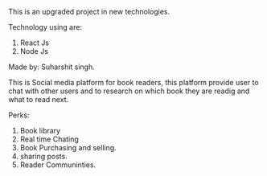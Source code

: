 This is an upgraded project in new technologies.

Technology using are: 
1. React Js
2. Node Js 

Made by: Suharshit singh.

This is Social media platform for book readers, this platform provide user to chat with other users and to research on which book they are readig and what to read next. 

Perks: 
1. Book library
2. Real time Chating
3. Book Purchasing and selling.
4. sharing posts.
5. Reader Communinties.